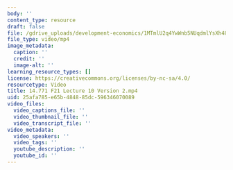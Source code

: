 ```yaml
---
body: ''
content_type: resource
draft: false
file: /gdrive_uploads/development-economics/1MTmlU2q4YwWnb5NUqdmlYsXh48mpztkz/14771-f21-lecture-10-version-2.mp4
file_type: video/mp4
image_metadata:
  caption: ''
  credit: ''
  image-alt: ''
learning_resource_types: []
license: https://creativecommons.org/licenses/by-nc-sa/4.0/
resourcetype: Video
title: 14.771 F21 Lecture 10 Version 2.mp4
uid: 25afa785-e65b-4848-85dc-596346070089
video_files:
  video_captions_file: ''
  video_thumbnail_file: ''
  video_transcript_file: ''
video_metadata:
  video_speakers: ''
  video_tags: ''
  youtube_description: ''
  youtube_id: ''
---
```

